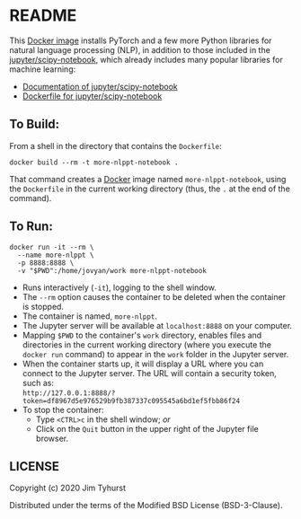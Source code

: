 # README

This [Docker image](./Dockerfile) installs PyTorch and
a few more Python libraries for natural language processing (NLP), in addition to those included in the [jupyter/scipy-notebook](https://hub.docker.com/r/jupyter/scipy-notebook), which already includes many popular libraries for machine learning:

* [Documentation of jupyter/scipy-notebook](https://jupyter-docker-stacks.readthedocs.io/en/latest/using/selecting.html#jupyter-scipy-notebook)
* [Dockerfile for jupyter/scipy-notebook](https://github.com/jupyter/docker-stacks/blob/master/scipy-notebook/Dockerfile)

## To Build:
From a shell in the directory that contains the `Dockerfile`:
```{bash}
docker build --rm -t more-nlppt-notebook .
```

That command creates a [Docker](https://www.docker.com/) image named `more-nlppt-notebook`, using the `Dockerfile` in the current working directory (thus, the `.` at the end of the command).

## To Run:
```{bash}
docker run -it --rm \
  --name more-nlppt \
  -p 8888:8888 \
  -v "$PWD":/home/jovyan/work more-nlppt-notebook
```

* Runs interactively (`-it`), logging to the shell window.
* The `--rm` option causes the container to be deleted when the container is stopped.
* The container is named, `more-nlppt`.
* The Jupyter server will be available at `localhost:8888` on your computer.
* Mapping `$PWD` to the container's `work` directory, enables files and directories in the current working directory (where you execute the `docker run` command) to appear in the `work` folder in the Jupyter server.
* When the container starts up, it will display a URL where you can connect to the Jupyter server. The URL will contain a security token, such as:  
    `http://127.0.0.1:8888/?token=df8967d5e976529b9fb387337c095545a6bd1ef5fbb86f24`
* To stop the container:
    * Type `<CTRL>c` in the shell window; _or_
    * Click on the `Quit` button in the upper right of the Jupyter file browser.

## LICENSE
Copyright (c) 2020 Jim Tyhurst

Distributed under the terms of the Modified BSD License (BSD-3-Clause).
